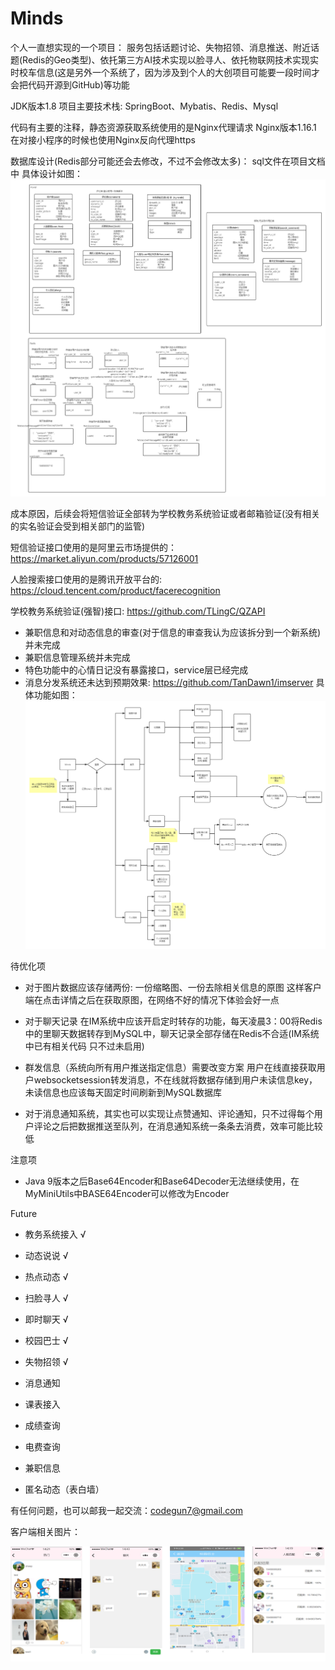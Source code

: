# Minds
个人一直想实现的一个项目：
服务包括话题讨论、失物招领、消息推送、附近话题(Redis的Geo类型)、依托第三方AI技术实现以脸寻人、依托物联网技术实现实时校车信息(这是另外一个系统了，因为涉及到个人的大创项目可能要一段时间才会把代码开源到GitHub)等功能

JDK版本1.8
项目主要技术栈: SpringBoot、Mybatis、Redis、Mysql

代码有主要的注释，静态资源获取系统使用的是Nginx代理请求
Nginx版本1.16.1
在对接小程序的时候也使用Nginx反向代理https

数据库设计(Redis部分可能还会去修改，不过不会修改太多)：
sql文件在项目文档中
具体设计如图：
![image](https://github.com/TanDawn1/HUT_quanquan/blob/master/Minds%E6%95%B0%E6%8D%AE%E5%BA%93%E8%AE%BE%E8%AE%A1%20(1).png)

成本原因，后续会将短信验证全部转为学校教务系统验证或者邮箱验证(没有相关的实名验证会受到相关部门的监管)

短信验证接口使用的是阿里云市场提供的：https://market.aliyun.com/products/57126001

人脸搜索接口使用的是腾讯开放平台的: https://cloud.tencent.com/product/facerecognition

学校教务系统验证(强智)接口: https://github.com/TLingC/QZAPI
- 兼职信息和对动态信息的审查(对于信息的审查我认为应该拆分到一个新系统)并未完成
- 兼职信息管理系统并未完成
- 特色功能中的心情日记没有暴露接口，service层已经完成
- 消息分发系统还未达到预期效果: https://github.com/TanDawn1/imserver
具体功能如图：
![image](https://github.com/TanDawn1/HUT_quanquan/blob/master/Minds%20.png)


待优化项

- 对于图片数据应该存储两份: 一份缩略图、一份去除相关信息的原图 这样客户端在点击详情之后在获取原图，在网络不好的情况下体验会好一点

- 对于聊天记录 在IM系统中应该开启定时转存的功能，每天凌晨3：00将Redis中的里聊天数据转存到MySQL中，聊天记录全部存储在Redis不合适(IM系统中已有相关代码 只不过未启用)

- 群发信息（系统向所有用户推送指定信息）需要改变方案 用户在线直接获取用户websocketsession转发消息，不在线就将数据存储到用户未读信息key，未读信息也应该每天固定时间刷新到MySQL数据库

- 对于消息通知系统，其实也可以实现让点赞通知、评论通知，只不过得每个用户评论之后把数据推送至队列，在消息通知系统一条条去消费，效率可能比较低

注意项

- Java 9版本之后Base64Encoder和Base64Decoder无法继续使用，在MyMiniUtils中BASE64Encoder可以修改为Encoder

Future

- 教务系统接入 √

- 动态说说 √

- 热点动态 √

- 扫脸寻人 √

- 即时聊天 √

- 校园巴士 √

- 失物招领 √

- 消息通知

- 课表接入

- 成绩查询

- 电费查询

- 兼职信息

- 匿名动态（表白墙）


有任何问题，也可以邮我一起交流：codegun7@gmail.com

客户端相关图片：

![](https://github.com/TanDawn1/HUT_quanquan/blob/master/ALL.png)

